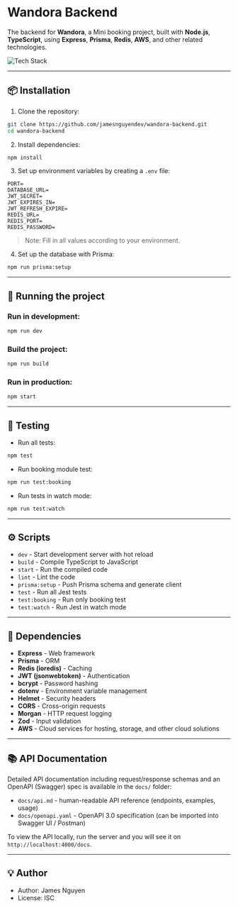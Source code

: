 # Wandora Backend

The backend for **Wandora**, a Mini booking project, built with **Node.js**, **TypeScript**, using **Express**, **Prisma**, **Redis**, **AWS**, and other related technologies.

![Tech Stack](https://images5.alphacoders.com/137/thumb-1920-1377411.png)

---

## 📦 Installation

1. Clone the repository:

```bash
git clone https://github.com/jamesnguyendev/wandora-backend.git
cd wandora-backend
```

2. Install dependencies:

```bash
npm install
```

3. Set up environment variables by creating a `.env` file:

```env
PORT=
DATABASE_URL=
JWT_SECRET=
JWT_EXPIRES_IN=
JWT_REFRESH_EXPIRE=
REDIS_URL=
REDIS_PORT=
REDIS_PASSWORD=
```

> Note: Fill in all values according to your environment.

4. Set up the database with Prisma:

```bash
npm run prisma:setup
```

---

## 🚀 Running the project

### Run in development:

```bash
npm run dev
```

### Build the project:

```bash
npm run build
```

### Run in production:

```bash
npm start
```

---

## 🧪 Testing

- Run all tests:

```bash
npm test
```

- Run booking module test:

```bash
npm run test:booking
```

- Run tests in watch mode:

```bash
npm run test:watch
```

---

## ⚙️ Scripts

- `dev` - Start development server with hot reload
- `build` - Compile TypeScript to JavaScript
- `start` - Run the compiled code
- `lint` - Lint the code
- `prisma:setup` - Push Prisma schema and generate client
- `test` - Run all Jest tests
- `test:booking` - Run only booking test
- `test:watch` - Run Jest in watch mode

---

## 📌 Dependencies

- **Express** - Web framework
- **Prisma** - ORM
- **Redis (ioredis)** - Caching
- **JWT (jsonwebtoken)** - Authentication
- **bcrypt** - Password hashing
- **dotenv** - Environment variable management
- **Helmet** - Security headers
- **CORS** - Cross-origin requests
- **Morgan** - HTTP request logging
- **Zod** - Input validation
- **AWS** - Cloud services for hosting, storage, and other cloud solutions

---

## 📚 API Documentation

Detailed API documentation including request/response schemas and an OpenAPI (Swagger) spec is available in the `docs/` folder:

- `docs/api.md` - human-readable API reference (endpoints, examples, usage)
- `docs/openapi.yaml` - OpenAPI 3.0 specification (can be imported into Swagger UI / Postman)

To view the API locally, run the server and you will see it on `http://localhost:4000/docs`.

---

## 💡 Author

- Author: James Nguyen
- License: ISC
